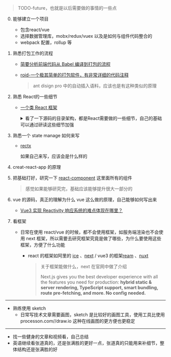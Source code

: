 >  TODO-future，也就是以后需要做的事情的一些点

0. 能够建立一个项目
   - 包含react/vue
   - 选择数据管理库，mobx/redux/vuex 以及是如何与组件代码整合的
   - webpack 配置，rollup 等

1. 熟悉打包工作的流程

   - [简要分析前端代码从 Babel 编译到打包的流程](https://github.com/fi3ework/blog/issues/31) 

   - [roid-一个极其简单的打包软件，有非常详细的代码注释](https://github.com/Foveluy/roid) 

     > ant disign pro 中的自动插入语料，应该也是有这种类似的原理

2. 熟悉 React的一些细节

   - [一个类 React 框架](https://github.com/Foveluy/Luy)

     <details>
       <summary>看了一下源码的目录架构，都是React需要做的一些细节，自己的基础可以通过研读这些细节加强</summary>
       <img src="../assets/imgs/todo-future/react-structure.png" />
   </details>

3. 熟悉一个 state manage 如何来写

   - [rectx](https://github.com/Foveluy/rectx) 

     如果自己来写，应该会是什么样的
   
4. creat-react-app 的原理

5. 把基础打好，研究一下 [react-component](https://github.com/react-component) 这里面所有的组件

   > 感觉如果能够研究完，基础应该能够提升很大一部分的
   
6. vue 的源码，真正的理解为什么 vue 这么做的原理，自己能够如何写出来

   - [Vue3 实现 Reactivity 响应系统的难点体现在哪里？]( https://www.zhihu.com/question/440808205/answer/1693872918)

7. 看框架

   - 日常在使用 react/vue 的时候，都不会使用框架，如服务端渲染也不会使用 next 框架，所以需要去研究框架究竟是做了哪些，为什么要使用这些框架，方便了什么功能

     - react 的框架如阿里的 [ice](https://ice.work/) 、[next](https://nextjs.org/) / vue3 的框架[ream](https://github.com/ream/ream) 、[nuxt](https://zh.nuxtjs.org/)

       > 关于框架能做什么，next 在官网中做了介绍
       >
       > Next.js gives you the best developer experience with all the features you need for production: **hybrid static & server rendering, TypeScript support, smart bundling, route pre-fetching, and more. No config needed.**

---

- 熟练使用 sketch
  - 日常写技术文章需要画图，sketch 是比较好的画图工具，使用工具比使用processon.com//draw.io 这种在线画图的更方便也更稳定

---

- 找一些健身的文章和视频看，自己总结
- 英语继续看张道真的，还是张满胜的更好一点，张道真的只能用来补细节，整体结构还是张满胜的好